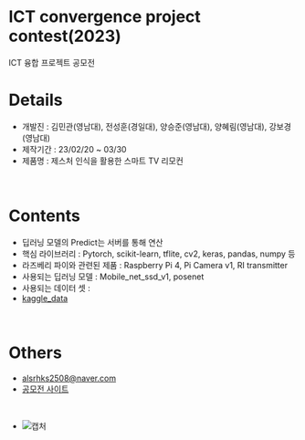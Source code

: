 # ICT convergence project contest(2023)
 ICT 융합 프로젝트 공모전
 
# Details
 + 개발진 : 김민관(영남대), 전성훈(경일대), 양승준(영남대), 양혜림(영남대), 강보경(영남대)
 + 제작기간 : 23/02/20 ~ 03/30
 + 제품명 : 제스처 인식을 활용한 스마트 TV 리모컨 
 
<br>

# Contents
 + 딥러닝 모델의 Predict는 서버를 통해 연산
 + 핵심 라이브러리 : Pytorch, scikit-learn, tflite, cv2, keras, pandas, numpy 등
 + 라즈베리 파이와 관련된 제품 : Raspberry Pi 4, Pi Camera v1, RI transmitter
 + 사용되는 딥러닝 모델 : Mobile_net_ssd_v1, posenet
 + 사용되는 데이터 셋 : 
 + [kaggle_data](https://www.kaggle.com/datasets/sarjit07/hand-gesture-recog-dataset)
 
<br>

 # Others
 + alsrhks2508@naver.com
 + [공모전 사이트](https://www.devicemart.co.kr/board/view?id=award_board&seq=122661)
 
<br>
 
 
+ ![캡처](https://user-images.githubusercontent.com/105574034/220147904-02531cce-0bea-48d5-8c75-7975d1e11bdd.JPG)
